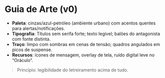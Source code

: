 # Guia de Arte (v0)

- **Paleta**: cinzas/azul-petróleo (ambiente urbano) com acentos quentes para alertas/notificações.
- **Tipografia**: Títulos sem serifa forte; texto legível; balões do antagonista com fonte distinta.
- **Traço**: limpo com sombras em cenas de tensão; quadros angulados em picos de suspense.
- **Recursos**: ícones de mensagem, overlay de tela, ruído digital leve no “Oráculo”.

> Princípio: legibilidade do letreiramento acima de tudo.